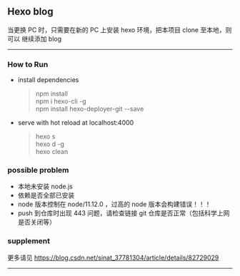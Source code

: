 ## Hexo blog

当更换 PC 时，只需要在新的 PC 上安装 hexo 环境，把本项目 clone 至本地，则可以
继续添加 blog

---

### How to Run

- install dependencies

  > npm install  
  > npm i hexo-cli -g  
  > npm install hexo-deployer-git --save

- serve with hot reload at localhost:4000
  > hexo s  
  > hexo d -g  
  > hexo clean

### possible problem

- 本地未安装 node.js
- 依赖是否全部已安装
- node 版本控制在 node/11.12.0 ，过高的 node 版本会构建错误！！！
- push 到仓库时出现 443 问题，请检查链接 git 仓库是否正常（包括科学上网是否关闭等）

### supplement

更多请见 https://blog.csdn.net/sinat_37781304/article/details/82729029

---

>
